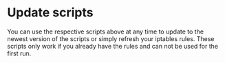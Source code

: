 # Update scripts
You can use the respective scripts above at any time to update to the newest version of the scripts or simply refresh your iptables rules. 
These scripts only work if you already have the rules and can not be used for the first run.
